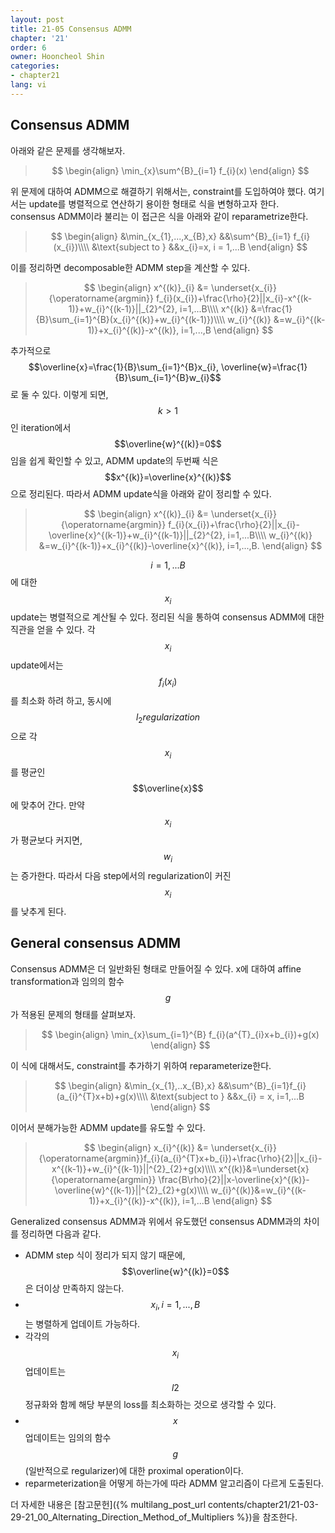 ```yaml
---
layout: post
title: 21-05 Consensus ADMM
chapter: '21'
order: 6
owner: Hooncheol Shin
categories:
- chapter21
lang: vi
---
```


## Consensus ADMM
아래와 같은 문제를 생각해보자.
>$$
>\begin{align}
>\min_{x}\sum^{B}_{i=1} f_{i}(x)
>\end{align}
>$$

위 문제에 대하여 ADMM으로 해결하기 위해서는, constraint를 도입하여야 했다. 여기서는 update를 병렬적으로 연산하기 용이한 형태로 식을 변형하고자 한다. consensus ADMM이라 불리는 이 접근은 식을 아래와 같이 reparametrize한다.
>$$
>\begin{align}
>&\min_{x_{1},...,x_{B},x} &&\sum^{B}_{i=1} f_{i}(x_{i})\\\\
>&\text{subject to } &&x_{i}=x, i = 1,...B
>\end{align}
>$$

이를 정리하면 decomposable한 ADMM step을 계산할 수 있다.

>$$
>\begin{align}
>x^{(k)}_{i} &= \underset{x_{i}}{\operatorname{argmin}} f_{i}(x_{i})+\frac{\rho}{2}||x_{i}-x^{(k-1)}+w_{i}^{(k-1)}||_{2}^{2}, i=1,...B\\\\
>x^{(k)} &=\frac{1}{B}\sum_{i=1}^{B}(x_{i}^{(k)}+w_{i}^{(k-1)})\\\\
>w_{i}^{(k)} &=w_{i}^{(k-1)}+x_{i}^{(k)}-x^{(k)}, i=1,...,B
>\end{align}
>$$

추가적으로 $$\overline{x}=\frac{1}{B}\sum_{i=1}^{B}x_{i}, \overline{w}=\frac{1}{B}\sum_{i=1}^{B}w_{i}$$로 둘 수 있다. 이렇게 되면, $$k>1$$인 iteration에서 $$\overline{w}^{(k)}=0$$임을 쉽게 확인할 수 있고, ADMM update의 두번째 식은 $$x^{(k)}=\overline{x}^{(k)}$$으로 정리된다. 따라서 ADMM update식을 아래와 같이 정리할 수 있다.

>$$
>\begin{align}
>x^{(k)}_{i} &= \underset{x_{i}}{\operatorname{argmin}} f_{i}(x_{i})+\frac{\rho}{2}||x_{i}-\overline{x}^{(k-1)}+w_{i}^{(k-1)}||_{2}^{2},  i=1,...B\\\\
>w_{i}^{(k)} &=w_{i}^{(k-1)}+x_{i}^{(k)}-\overline{x}^{(k)},  i=1,...,B.
>\end{align}
>$$

$$i = 1,...B$$에 대한 $$x_{i}$$ update는 병렬적으로 계산될 수 있다.
정리된 식을 통하여 consensus ADMM에 대한 직관을 얻을 수 있다. 각  $$x_{i}$$ update에서는 $$f_{i}(x_{i})$$를 최소화 하려 하고, 동시에 $$l_{2} regularization$$으로 각 $$x_{i}$$를 평균인 $$\overline{x}$$에 맞추어 간다. 만약 $$x_{i}$$가 평균보다 커지면, $$w_{i}$$는 증가한다. 따라서 다음 step에서의 regularization이 커진 $$x_{i}$$를 낮추게 된다.

## General consensus ADMM
Consensus ADMM은 더 일반화된 형태로 만들어질 수 있다. x에 대하여 affine transformation과 임의의 함수 $$g$$가 적용된 문제의 형태를 살펴보자.

>$$
>\begin{align}
>\min_{x}\sum_{i=1}^{B} f_{i}(a^{T}_{i}x+b_{i})+g(x)
>\end{align}
>$$

이 식에 대해서도, constraint를 추가하기 위하여 reparameterize한다.
>$$
>\begin{align}
>&\min_{x_{1},..x_{B},x} &&\sum^{B}_{i=1}f_{i}(a_{i}^{T}x+b)+g(x)\\\\
>&\text{subject to } &&x_{i} = x, i=1,...B
>\end{align}
>$$ 

이어서 분해가능한 ADMM update를 유도할 수 있다.
>$$
>\begin{align}
>x_{i}^{(k)} &= \underset{x_{i}}{\operatorname{argmin}}f_{i}(a_{i}^{T}x+b_{i})+\frac{\rho}{2}||x_{i}-x^{(k-1)}+w_{i}^{(k-1)}||^{2}_{2}+g(x)\\\\
>x^{(k)}&=\underset{x}{\operatorname{argmin}} \frac{B\rho}{2}||x-\overline{x}^{(k)}-\overline{w}^{(k-1)}||^{2}_{2}+g(x)\\\\
>w_{i}^{(k)}&=w_{i}^{(k-1)}+x_{i}^{(k)}-x^{(k)}, i=1,...B
>\end{align}
>$$ 

Generalized consensus ADMM과 위에서 유도했던 consensus ADMM과의 차이를 정리하면 다음과 같다.

* ADMM step 식이 정리가 되지 않기 때문에, $$\overline{w}^{(k)}=0$$은 더이상 만족하지 않는다.
* $$x_{i}, i=1,...,B$$는 병렬하게 업데이트 가능하다.
*  각각의 $$x_{i}$$ 업데이트는 $$l2$$ 정규화와 함께 해당 부분의 loss를 최소화하는 것으로 생각할 수 있다.
*  $$x$$ 업데이트는 임의의 함수 $$g$$(일반적으로 regularizer)에 대한 proximal operation이다.
*  reparmeterization을 어떻게 하는가에 따라 ADMM 알고리즘이 다르게 도출된다. 

더 자세한 내용은 [참고문헌]({% multilang_post_url contents/chapter21/21-03-29-21_00_Alternating_Direction_Method_of_Multipliers %})을 참조한다.
